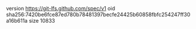 version https://git-lfs.github.com/spec/v1
oid sha256:7420be6fce87ed780b78481397becfe24425b60858fbfc254247ff30a16b611a
size 10833
